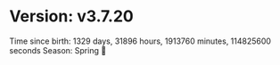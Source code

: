 # Version: v3.7.20
Time since birth: 1329 days, 31896 hours, 1913760 minutes, 114825600 seconds
Season: Spring 🌸
